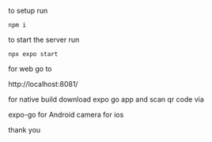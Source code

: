 to setup run

```
npm i
```

to start the server run

```
npx expo start
```

for web go to

http://localhost:8081/

for native build download expo go app and scan qr code via

expo-go for Android
camera for ios

thank you
